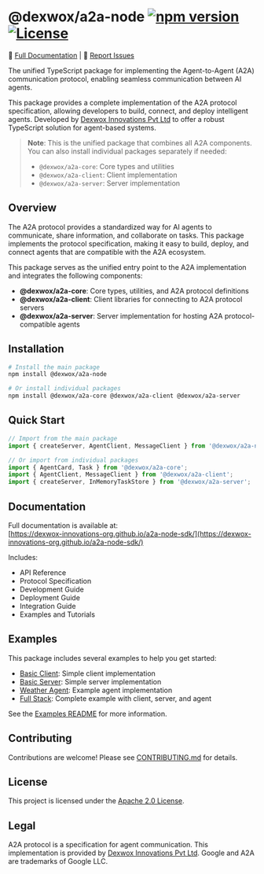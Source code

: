 # @dexwox/a2a-node [![npm version](https://img.shields.io/npm/v/@dexwox/a2a-node.svg)](https://www.npmjs.com/package/@dexwox/a2a-node) [![License](https://img.shields.io/badge/License-Apache_2.0-blue.svg)](https://opensource.org/licenses/Apache-2.0)

📖 [Full Documentation](https://dexwox-innovations-org.github.io/a2a-node-sdk/) | 💬 [Report Issues](https://github.com/Dexwox-Innovations-Org/a2a-node-sdk/issues)

The unified TypeScript package for implementing the Agent-to-Agent (A2A) communication protocol, enabling seamless communication between AI agents.

This package provides a complete implementation of the A2A protocol specification, allowing developers to build, connect, and deploy intelligent agents. Developed by [Dexwox Innovations Pvt Ltd](https://dexwox.com) to offer a robust TypeScript solution for agent-based systems.

> **Note**: This is the unified package that combines all A2A components. You can also install individual packages separately if needed:
> - `@dexwox/a2a-core`: Core types and utilities
> - `@dexwox/a2a-client`: Client implementation
> - `@dexwox/a2a-server`: Server implementation

## Overview

The A2A protocol provides a standardized way for AI agents to communicate, share information, and collaborate on tasks. This package implements the protocol specification, making it easy to build, deploy, and connect agents that are compatible with the A2A ecosystem.

This package serves as the unified entry point to the A2A implementation and integrates the following components:

- **@dexwox/a2a-core**: Core types, utilities, and A2A protocol definitions
- **@dexwox/a2a-client**: Client libraries for connecting to A2A protocol servers
- **@dexwox/a2a-server**: Server implementation for hosting A2A protocol-compatible agents

## Installation

```bash
# Install the main package
npm install @dexwox/a2a-node

# Or install individual packages
npm install @dexwox/a2a-core @dexwox/a2a-client @dexwox/a2a-server
```

## Quick Start

```typescript
// Import from the main package
import { createServer, AgentClient, MessageClient } from '@dexwox/a2a-node';

// Or import from individual packages
import { AgentCard, Task } from '@dexwox/a2a-core';
import { AgentClient, MessageClient } from '@dexwox/a2a-client';
import { createServer, InMemoryTaskStore } from '@dexwox/a2a-server';
```

## Documentation

Full documentation is available at:  
[https://dexwox-innovations-org.github.io/a2a-node-sdk/](https://dexwox-innovations-org.github.io/a2a-node-sdk/)

Includes:
- API Reference
- Protocol Specification  
- Development Guide
- Deployment Guide  
- Integration Guide
- Examples and Tutorials

## Examples

This package includes several examples to help you get started:

- [Basic Client](./examples/basic-client/): Simple client implementation
- [Basic Server](./examples/basic-server/): Simple server implementation
- [Weather Agent](./examples/weather-agent/): Example agent implementation
- [Full Stack](./examples/full-stack/): Complete example with client, server, and agent

See the [Examples README](./examples/README.md) for more information.

## Contributing

Contributions are welcome! Please see [CONTRIBUTING.md](../CONTRIBUTING.md) for details.

## License

This project is licensed under the [Apache 2.0 License](../LICENSE).

## Legal

A2A protocol is a specification for agent communication. This implementation is provided by [Dexwox Innovations Pvt Ltd](https://dexwox.com). Google and A2A are trademarks of Google LLC.
